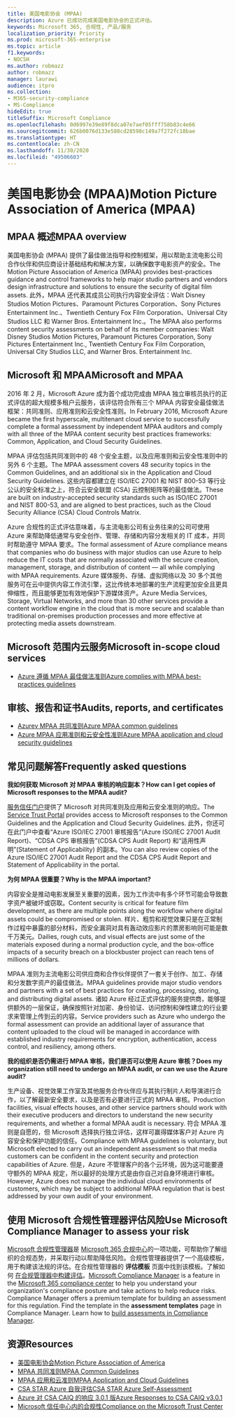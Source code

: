```yaml
---
title: 美国电影协会 (MPAA)
description: Azure 已成功完成美国电影协会的正式评估。
keywords: Microsoft 365, 合规性, 产品/服务
localization_priority: Priority
ms.prod: microsoft-365-enterprise
ms.topic: article
f1.keywords:
- NOCSH
ms.author: robmazz
author: robmazz
manager: laurawi
audience: itpro
ms.collection:
- M365-security-compliance
- MS-Compliance
hideEdit: true
titleSuffix: Microsoft Compliance
ms.openlocfilehash: 0d6997e39e89f8dca07e7aef05fff758b83c4e66
ms.sourcegitcommit: 626b0076d133e588cd28598c149a7f272fc18bae
ms.translationtype: HT
ms.contentlocale: zh-CN
ms.lasthandoff: 11/30/2020
ms.locfileid: "49506603"
---
```

# <a name="motion-picture-association-of-america-mpaa"></a><span data-ttu-id="4a55d-104">美国电影协会 (MPAA)</span><span class="sxs-lookup"><span data-stu-id="4a55d-104">Motion Picture Association of America (MPAA)</span></span>

## <a name="mpaa-overview"></a><span data-ttu-id="4a55d-105">MPAA 概述</span><span class="sxs-lookup"><span data-stu-id="4a55d-105">MPAA overview</span></span>

<span data-ttu-id="4a55d-106">美国电影协会 (MPAA) 提供了最佳做法指导和控制框架，用以帮助主流电影公司合作伙伴和供应商设计基础结构和解决方案，以确保数字电影资产的安全。</span><span class="sxs-lookup"><span data-stu-id="4a55d-106">The Motion Picture Association of America (MPAA) provides best-practices guidance and control frameworks to help major studio partners and vendors design infrastructure and solutions to ensure the security of digital film assets.</span></span> <span data-ttu-id="4a55d-107">此外，MPAA 还代表其成员公司执行内容安全评估：Walt Disney Studios Motion Pictures、Paramount Pictures Corporation、Sony Pictures Entertainment Inc.、Twentieth Century Fox Film Corporation、Universal City Studios LLC 和 Warner Bros. Entertainment Inc.。</span><span class="sxs-lookup"><span data-stu-id="4a55d-107">The MPAA also performs content security assessments on behalf of its member companies: Walt Disney Studios Motion Pictures, Paramount Pictures Corporation, Sony Pictures Entertainment Inc., Twentieth Century Fox Film Corporation, Universal City Studios LLC, and Warner Bros. Entertainment Inc.</span></span>

## <a name="microsoft-and-mpaa"></a><span data-ttu-id="4a55d-108">Microsoft 和 MPAA</span><span class="sxs-lookup"><span data-stu-id="4a55d-108">Microsoft and MPAA</span></span>

<span data-ttu-id="4a55d-109">2016 年 2 月，Microsoft Azure 成为首个成功完成由 MPAA 独立审核员执行的正式评估的超大规模多租户云服务，该评估符合所有三个 MPAA 内容安全最佳做法框架：共同准则、应用准则和云安全性准则。</span><span class="sxs-lookup"><span data-stu-id="4a55d-109">In February 2016, Microsoft Azure became the first hyperscale, multitenant cloud service to successfully complete a formal assessment by independent MPAA auditors and comply with all three of the MPAA content security best practices frameworks: Common, Application, and Cloud Security Guidelines.</span></span>

<span data-ttu-id="4a55d-110">MPAA 评估包括共同准则中的 48 个安全主题，以及应用准则和云安全性准则中的另外 6 个主题。</span><span class="sxs-lookup"><span data-stu-id="4a55d-110">The MPAA assessment covers 48 security topics in the Common Guidelines, and an additional six in the Application and Cloud Security Guidelines.</span></span> <span data-ttu-id="4a55d-111">这些内容都建立在 ISO/IEC 27001 和 NIST 800-53 等行业公认的安全标准之上，符合云安全联盟 (CSA) 云控制矩阵等的最佳做法。</span><span class="sxs-lookup"><span data-stu-id="4a55d-111">These are built on industry-accepted security standards such as ISO/IEC 27001 and NIST 800-53, and are aligned to best practices, such as the Cloud Security Alliance (CSA) Cloud Controls Matrix.</span></span>

<span data-ttu-id="4a55d-112">Azure 合规性的正式评估意味着，与主流电影公司有业务往来的公司可使用 Azure 来帮助降低通常与安全创作、管理、存储和内容分发相关的 IT 成本，并同时帮助遵守 MPAA 要求。</span><span class="sxs-lookup"><span data-stu-id="4a55d-112">The formal assessment of Azure compliance means that companies who do business with major studios can use Azure to help reduce the IT costs that are normally associated with the secure creation, management, storage, and distribution of content — all while complying with MPAA requirements.</span></span> <span data-ttu-id="4a55d-113">Azure 媒体服务、存储、虚拟网络以及 30 多个其他服务可在云中提供内容工作流引擎，这比传统本地部署的生产流程更加安全且更具伸缩性，而且能够更加有效地保护下游媒体资产。</span><span class="sxs-lookup"><span data-stu-id="4a55d-113">Azure Media Services, Storage, Virtual Networks, and more than 30 other services provide a content workflow engine in the cloud that is more secure and scalable than traditional on-premises production processes and more effective at protecting media assets downstream.</span></span>

## <a name="microsoft-in-scope-cloud-services"></a><span data-ttu-id="4a55d-114">Microsoft 范围内云服务</span><span class="sxs-lookup"><span data-stu-id="4a55d-114">Microsoft in-scope cloud services</span></span>

- [<span data-ttu-id="4a55d-115">Azure 遵循 MPAA 最佳做法准则</span><span class="sxs-lookup"><span data-stu-id="4a55d-115">Azure complies with MPAA best-practices guidelines</span></span>](https://aka.ms/AzureCompliance)

## <a name="audits-reports-and-certificates"></a><span data-ttu-id="4a55d-116">审核、报告和证书</span><span class="sxs-lookup"><span data-stu-id="4a55d-116">Audits, reports, and certificates</span></span>

- [<span data-ttu-id="4a55d-117">Azurev MPAA 共同准则</span><span class="sxs-lookup"><span data-stu-id="4a55d-117">Azure MPAA common guidelines</span></span>](https://aka.ms/AzureMPAACommonGuidelines)
- [<span data-ttu-id="4a55d-118">Azure MPAA 应用准则和云安全性准则</span><span class="sxs-lookup"><span data-stu-id="4a55d-118">Azure MPAA application and cloud security guidelines</span></span>](https://aka.ms/AzureMPAAApplicationandCloudSecurityGuidelines)

## <a name="frequently-asked-questions"></a><span data-ttu-id="4a55d-119">常见问题解答</span><span class="sxs-lookup"><span data-stu-id="4a55d-119">Frequently asked questions</span></span>

<span data-ttu-id="4a55d-120">**我如何获取 Microsoft 对 MPAA 审核的响应副本？**</span><span class="sxs-lookup"><span data-stu-id="4a55d-120">**How can I get copies of Microsoft responses to the MPAA audit?**</span></span>

<span data-ttu-id="4a55d-121">[服务信任门户](https://aka.ms/stphelp)提供了 Microsoft 对共同准则及应用和云安全准则的响应。</span><span class="sxs-lookup"><span data-stu-id="4a55d-121">The [Service Trust Portal](https://aka.ms/stphelp) provides access to Microsoft responses to the Common Guidelines and the Application and Cloud Security Guidelines.</span></span> <span data-ttu-id="4a55d-122">此外，你还可在此门户中查看“Azure ISO/IEC 27001 审核报告”(Azure ISO/IEC 27001 Audit Report)、“CDSA CPS 审核报告”(CDSA CPS Audit Report) 和“适用性声明”(Statement of Applicability) 的副本。</span><span class="sxs-lookup"><span data-stu-id="4a55d-122">You can also review copies of the Azure ISO/IEC 27001 Audit Report and the CDSA CPS Audit Report and Statement of Applicability in the portal.</span></span>

<span data-ttu-id="4a55d-123">**为何 MPAA 很重要？**</span><span class="sxs-lookup"><span data-stu-id="4a55d-123">**Why is the MPAA important?**</span></span>

<span data-ttu-id="4a55d-124">内容安全是推动电影发展至关重要的因素，因为工作流中有多个环节可能会导致数字资产被破坏或窃取。</span><span class="sxs-lookup"><span data-stu-id="4a55d-124">Content security is critical for feature film development, as there are multiple points along the workflow where digital assets could be compromised or stolen.</span></span> <span data-ttu-id="4a55d-125">样片、粗剪和视觉效果只是在正常制作过程中暴露的部分材料，而安全漏洞对具有轰动效应影片的票房影响则可能是数千万美元。</span><span class="sxs-lookup"><span data-stu-id="4a55d-125">Dailies, rough cuts, and visual effects are just some of the materials exposed during a normal production cycle, and the box-office impacts of a security breach on a blockbuster project can reach tens of millions of dollars.</span></span>

<span data-ttu-id="4a55d-126">MPAA 准则为主流电影公司供应商和合作伙伴提供了一套关于创作、加工、存储和分发数字资产的最佳做法。</span><span class="sxs-lookup"><span data-stu-id="4a55d-126">MPAA guidelines provide major studio vendors and partners with a set of best practices for creating, processing, storing, and distributing digital assets.</span></span> <span data-ttu-id="4a55d-127">诸如 Azure 经过正式评估的服务提供商，能够提供额外的一层保证，确保按照针对加密、身份验证、访问控制和弹性建立的行业要求来管理上传到云的内容。</span><span class="sxs-lookup"><span data-stu-id="4a55d-127">Service providers such as Azure who undergo the formal assessment can provide an additional layer of assurance that content uploaded to the cloud will be managed in accordance with established industry requirements for encryption, authentication, access control, and resiliency, among others.</span></span>

<span data-ttu-id="4a55d-128">**我的组织是否仍需进行 MPAA 审核，我们是否可以使用 Azure 审核？**</span><span class="sxs-lookup"><span data-stu-id="4a55d-128">**Does my organization still need to undergo an MPAA audit, or can we use the Azure audit?**</span></span>

<span data-ttu-id="4a55d-129">生产设备、视觉效果工作室及其他服务合作伙伴应与其执行制片人和导演进行合作，以了解最新安全要求，以及是否有必要进行正式的 MPAA 审核。</span><span class="sxs-lookup"><span data-stu-id="4a55d-129">Production facilities, visual effects houses, and other service partners should work with their executive producers and directors to understand the new security requirements, and whether a formal MPAA audit is necessary.</span></span> <span data-ttu-id="4a55d-130">符合 MPAA 准则是自愿的，但 Microsoft 选择执行独立评估，这样可赢得媒体客户对 Azure 内容安全和保护功能的信任。</span><span class="sxs-lookup"><span data-stu-id="4a55d-130">Compliance with MPAA guidelines is voluntary, but Microsoft elected to carry out an independent assessment so that media customers can be confident in the content security and protection capabilities of Azure.</span></span> <span data-ttu-id="4a55d-131">但是，Azure 不管理客户的各个云环境，因为这可能要遵守额外的 MPAA 规定，所以最好的处理方式是由你自己对自身环境进行审核。</span><span class="sxs-lookup"><span data-stu-id="4a55d-131">However, Azure does not manage the individual cloud environments of customers, which may be subject to additional MPAA regulation that is best addressed by your own audit of your environment.</span></span>

## <a name="use-microsoft-compliance-manager-to-assess-your-risk"></a><span data-ttu-id="4a55d-132">使用 Microsoft 合规性管理器评估风险</span><span class="sxs-lookup"><span data-stu-id="4a55d-132">Use Microsoft Compliance Manager to assess your risk</span></span>

<span data-ttu-id="4a55d-p108">[Microsoft 合规性管理器](https://docs.microsoft.com/microsoft-365/compliance/compliance-manager)是 [Microsoft 365 合规中心](https://docs.microsoft.com/microsoft-365/compliance/microsoft-365-compliance-center)的一项功能，可帮助你了解组织的合规态势，并采取行动以帮助降低风险。合规性管理器提供了一个高级模板，用于构建该法规的评估。在合规性管理器的 **评估模板** 页面中找到该模板。了解如何 [在合规管理器中构建评估](https://docs.microsoft.com/microsoft-365/compliance/compliance-manager-assessments)。</span><span class="sxs-lookup"><span data-stu-id="4a55d-p108">[Microsoft Compliance Manager](https://docs.microsoft.com/microsoft-365/compliance/compliance-manager) is a feature in the [Microsoft 365 compliance center](https://docs.microsoft.com/microsoft-365/compliance/microsoft-365-compliance-center) to help you understand your organization's compliance posture and take actions to help reduce risks. Compliance Manager offers a premium template for building an assessment for this regulation. Find the template in the **assessment templates** page in Compliance Manager. Learn how to [build assessments in Compliance Manager](https://docs.microsoft.com/microsoft-365/compliance/compliance-manager-assessments).</span></span>

## <a name="resources"></a><span data-ttu-id="4a55d-137">资源</span><span class="sxs-lookup"><span data-stu-id="4a55d-137">Resources</span></span>

- [<span data-ttu-id="4a55d-138">美国电影协会</span><span class="sxs-lookup"><span data-stu-id="4a55d-138">Motion Picture Association of America</span></span>](https://www.mpaa.org/)
- [<span data-ttu-id="4a55d-139">MPAA 共同准则</span><span class="sxs-lookup"><span data-stu-id="4a55d-139">MPAA Common Guidelines</span></span>](https://www.mpaa.org/wp-content/uploads/2015/11/MPAA-Best-Practices-Common-Guidelines_V3_0_2015_04_02_FINAL-r7.pdf)
- [<span data-ttu-id="4a55d-140">MPAA 应用和云准则</span><span class="sxs-lookup"><span data-stu-id="4a55d-140">MPAA Application and Cloud Guidelines</span></span>](https://www.mpaa.org/wp-content/uploads/2015/12/MPAA-Best-Practices-App-and-Cloud_V1-0-20150507-RELEASE-CANDIDATE-6.docx)
- [<span data-ttu-id="4a55d-141">CSA STAR Azure 自我评估</span><span class="sxs-lookup"><span data-stu-id="4a55d-141">CSA STAR Azure Self-Assessment</span></span>](https://www.microsoft.com/TrustCenter/Compliance/CSA-self-assessment)
- [<span data-ttu-id="4a55d-142">Azure 对 CSA CAIQ 的响应 3.0.1 版</span><span class="sxs-lookup"><span data-stu-id="4a55d-142">Azure Responses to CSA CAIQ v3.0.1</span></span>](https://gallery.technet.microsoft.com/Azure-Responses-to-CSA-46034a11)
- [<span data-ttu-id="4a55d-143">Microsoft 信任中心内的合规性</span><span class="sxs-lookup"><span data-stu-id="4a55d-143">Compliance on the Microsoft Trust Center</span></span>](https://www.microsoft.com/trust-center/compliance/compliance-overview)
